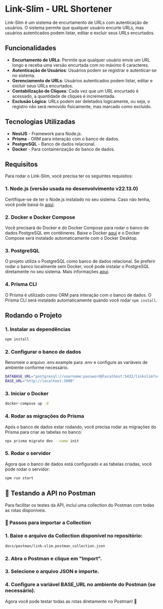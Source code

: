 # Link-Slim - URL Shortener

Link-Slim é um sistema de encurtamento de URLs com autenticação de usuários. O sistema permite que qualquer usuário encurte URLs, mas usuários autenticados podem listar, editar e excluir seus URLs encurtados.

## Funcionalidades

- **Encurtamento de URLs**: Permite que qualquer usuário envie um URL longo e receba uma versão encurtada com no máximo 6 caracteres.
- **Autenticação de Usuários**: Usuários podem se registrar e autenticar-se no sistema.
- **Gerenciamento de URLs**: Usuários autenticados podem listar, editar e excluir seus URLs encurtados.
- **Contabilização de Cliques**: Cada vez que um URL encurtado é acessado, a quantidade de cliques é incrementada.
- **Exclusão Lógica**: URLs podem ser deletados logicamente, ou seja, o registro não será removido fisicamente, mas marcado como excluído.

## Tecnologias Utilizadas

- **NestJS** - Framework para Node.js.
- **Prisma** - ORM para interação com o banco de dados.
- **PostgreSQL** - Banco de dados relacional.
- **Docker** - Para containerização do banco de dados.

## Requisitos

Para rodar o Link-Slim, você precisa ter os seguintes requisitos:

### 1. **Node.js** (versão usada no desenvolvimento v22.13.0)
Certifique-se de ter o Node.js instalado no seu sistema. Caso não tenha, você pode baixá-lo [aqui](https://nodejs.org/).

### 2. **Docker e Docker Compose**
Você precisará do Docker e do Docker Compose para rodar o banco de dados PostgreSQL em contêineres. Baixe o Docker [aqui](https://www.docker.com/products/docker-desktop) e o Docker Compose será instalado automaticamente com o Docker Desktop.

### 3. **PostgreSQL**
O projeto utiliza o PostgreSQL como banco de dados relacional. Se preferir rodar o banco localmente sem Docker, você pode instalar o PostgreSQL diretamente no seu sistema. Mais informações [aqui](https://www.postgresql.org/download/).

### 4. **Prisma CLI**
O Prisma é utilizado como ORM para interação com o banco de dados. O Prisma CLI será instalado automaticamente quando você rodar `npm install`.

## Rodando o Projeto

### 1. Instalar as dependências

```bash
npm install
```

### 2. Configurar o banco de dados
Renomeie o arquivo .env.example para .env e configure as variáveis de ambiente conforme necessário.

```bash
DATABASE_URL="postgresql://username:password@localhost:5432/linkslim?schema=public"
BASE_URL="http://localhost:3000"

```

### 3. Iniciar o Docker

```bash
docker-compose up -d
```

### 4. Rodar as migrações do Prisma
Após o banco de dados estar rodando, você precisa rodar as migrações do Prisma para criar as tabelas no banco:

```bash
npx prisma migrate dev --name init
```

### 5. Rodar o servidor
Agora que o banco de dados está configurado e as tabelas criadas, você pode rodar o servidor:

```bash
npm run start
```

## 📩 Testando a API no Postman

Para facilitar os testes da API, incluí uma collection do Postman com todas as rotas disponíveis.

### 🔹 Passos para importar a Collection
### 1. Baixe o arquivo da Collection disponível no repositório:
```bash
docs/postman/link-slim.postman_collection.json
```

### 2. Abra o Postman e clique em "Import".

### 3. Selecione o arquivo JSON e importe.

### 4. Configure a variável BASE_URL no ambiente do Postman (se necessário).

Agora você pode testar todas as rotas diretamente no Postman! 🚀
